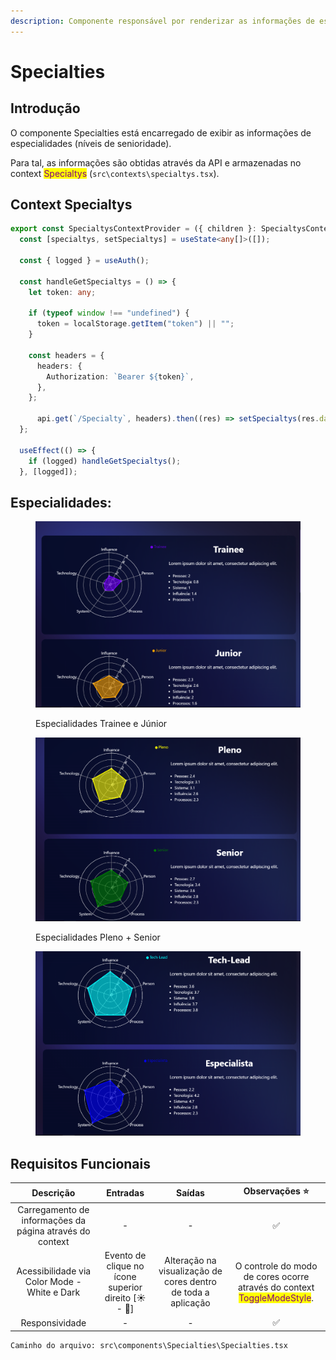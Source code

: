 ```yaml
---
description: Componente responsável por renderizar as informações de especialidades.
---
```


# Specialties

## Introdução

O componente Specialties está encarregado de exibir as informações de especialidades (níveis de senioridade).

Para tal, as informações são obtidas através da API e armazenadas no context <mark style="color:purple;">Specialtys</mark> (`src\contexts\specialtys.tsx`).



## Context Specialtys

```typescript
export const SpecialtysContextProvider = ({ children }: SpecialtysContextProps) => {
  const [specialtys, setSpecialtys] = useState<any[]>([]);

  const { logged } = useAuth();

  const handleGetSpecialtys = () => {
    let token: any;

    if (typeof window !== "undefined") {
      token = localStorage.getItem("token") || "";
    }

    const headers = {
      headers: {
        Authorization: `Bearer ${token}`,
      },
    };

      api.get(`/Specialty`, headers).then((res) => setSpecialtys(res.data)).catch((err) => console.log(err));
  };

  useEffect(() => {
    if (logged) handleGetSpecialtys();
  }, [logged]);
```

## Especialidades:

<figure><img src="../../.gitbook/assets/image (11) (1).png" alt=""><figcaption><p>Especialidades Trainee e Júnior</p></figcaption></figure>

<figure><img src="../../.gitbook/assets/image (13) (1).png" alt=""><figcaption><p>Especialidades Pleno + Senior</p></figcaption></figure>

<figure><img src="../../.gitbook/assets/image (7) (2).png" alt=""><figcaption></figcaption></figure>

## Requisitos Funcionais

|                         Descrição                        |                       Entradas                       |                             Saídas                            |                                               Observações ⭐                                               |
| :------------------------------------------------------: | :--------------------------------------------------: | :-----------------------------------------------------------: | :-------------------------------------------------------------------------------------------------------: |
| Carregamento de informações da página através do context |                           -                          |                               -                               |                                                     ✅                                                     |
|       Acessibilidade via Color Mode - White e Dark       | Evento de clique no ícone superior direito \[☀ - 🌙] | Alteração na visualização de cores dentro de toda a aplicação | O controle do modo de cores ocorre através do context <mark style="color:purple;">ToggleModeStyle</mark>. |
|                      Responsividade                      |                           -                          |                               -                               |                                                     ✅                                                     |

```
Caminho do arquivo: src\components\Specialties\Specialties.tsx
```
